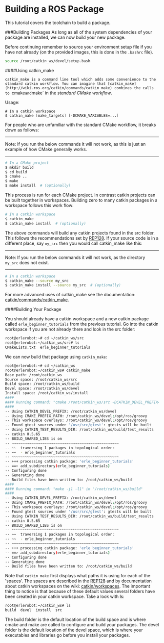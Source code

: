 # Building a ROS Package

This tutorial covers the toolchain to build a package.

###Building Packages
As long as all of the system dependencies of your package are installed, we can now build your new package.

Before continuing remember to source your environment setup file if you have not already (on the provided images, this is done in the `.bashrc` file).

``` bash
source /root/catkin_ws/devel/setup.bash
```

####Using catkin_make

`catkin_make is a command line tool which adds some convenience to the standard catkin workflow. You can imagine that [catkin_make](http://wiki.ros.org/catkin/commands/catkin_make) combines the calls to `cmake` and `make` in the _standard CMake workflow_.

Usage:

```
# In a catkin workspace
$ catkin_make [make_targets] [-DCMAKE_VARIABLES=...]
```

For people who are unfamiliar with the standard CMake workflow, it breaks down as follows:

---

Note: If you run the below commands it will not work, as this is just an example of how CMake generally works.

---

``` bash
# In a CMake project
$ mkdir build
$ cd build
$ cmake ..
$ make
$ make install  # (optionally)
```

This process is run for each CMake project. In contrast catkin projects can be built together in workspaces. Building zero to many catkin packages in a workspace follows this work flow:

``` bash
# In a catkin workspace
$ catkin_make
$ catkin_make install  # (optionally)
```

The above commands will build any catkin projects found in the src folder. This follows the recommendations set by [REP128](http://www.ros.org/reps/rep-0128.html). If your source code is in a different place, say `my_src` then you would call catkin_make like this:

---

Note: If you run the below commands it will not work, as the directory `my_src` does not exist.

---

```bash
# In a catkin workspace
$ catkin_make --source my_src
$ catkin_make install --source my_src  # (optionally)
```

For more advanced uses of catkin_make see the documentation: [catkin/commands/catkin_make](http://wiki.ros.org/catkin/commands/catkin_make).

####Building Your Package

You should already have a catkin workspace and a new catkin package called `erle_beginner_tutorials` from the previous tutorial. Go into the catkin workspace if you are not already there and look in the src folder:

```bash
root@erlerobot:~# cd ~/catkin_ws/src
root@erlerobot:~/catkin_ws/src# ls
CMakeLists.txt  erle_beginner_tutorials
````

We can now build that package using `catkin_make`:

```bash
root@erlerobot:~# cd ~/catkin_ws
root@erlerobot:~/catkin_ws# catkin_make
Base path: /root/catkin_ws
Source space: /root/catkin_ws/src
Build space: /root/catkin_ws/build
Devel space: /root/catkin_ws/devel
Install space: /root/catkin_ws/install
####
#### Running command: "cmake /root/catkin_ws/src -DCATKIN_DEVEL_PREFIX=/root/catkin_ws/devel -DCMAKE_INSTALL_PREFIX=/root/catkin_ws/install" in "/root/catkin_ws/build"
####
-- Using CATKIN_DEVEL_PREFIX: /root/catkin_ws/devel
-- Using CMAKE_PREFIX_PATH: /root/catkin_ws/devel;/opt/ros/groovy
-- This workspace overlays: /root/catkin_ws/devel;/opt/ros/groovy
-- Found gtest sources under '/usr/src/gtest': gtests will be built
-- Using CATKIN_TEST_RESULTS_DIR: /root/catkin_ws/build/test_results
-- catkin 0.5.65
-- BUILD_SHARED_LIBS is on
-- ~~~~~~~~~~~~~~~~~~~~~~~~~~~~~~~~~~~~~~~~~~~~~~~~~
-- ~~  traversing 1 packages in topological order:
-- ~~  - erle_beginner_tutorials
-- ~~~~~~~~~~~~~~~~~~~~~~~~~~~~~~~~~~~~~~~~~~~~~~~~~
-- +++ processing catkin package: 'erle_beginner_tutorials'
-- ==> add_subdirectory(erle_beginner_tutorials)
-- Configuring done
-- Generating done
-- Build files have been written to: /root/catkin_ws/build
####
#### Running command: "make -j1 -l1" in "/root/catkin_ws/build"
####
-- Using CATKIN_DEVEL_PREFIX: /root/catkin_ws/devel
-- Using CMAKE_PREFIX_PATH: /root/catkin_ws/devel;/opt/ros/groovy
-- This workspace overlays: /root/catkin_ws/devel;/opt/ros/groovy
-- Found gtest sources under '/usr/src/gtest': gtests will be built
-- Using CATKIN_TEST_RESULTS_DIR: /root/catkin_ws/build/test_results
-- catkin 0.5.65
-- BUILD_SHARED_LIBS is on
-- ~~~~~~~~~~~~~~~~~~~~~~~~~~~~~~~~~~~~~~~~~~~~~~~~~
-- ~~  traversing 1 packages in topological order:
-- ~~  - erle_beginner_tutorials
-- ~~~~~~~~~~~~~~~~~~~~~~~~~~~~~~~~~~~~~~~~~~~~~~~~~
-- +++ processing catkin package: 'erle_beginner_tutorials'
-- ==> add_subdirectory(erle_beginner_tutorials)
-- Configuring done
-- Generating done
-- Build files have been written to: /root/catkin_ws/build

```

Note that `catkin_make` first displays what paths it is using for each of the 'spaces'. The spaces are described in the [REP128](http://www.ros.org/reps/rep-0128.html) and by documentation about catkin workspaces on the wiki: [catkin/workspaces](http://wiki.ros.org/catkin/workspaces). The important thing to notice is that because of these default values several folders have been created in your catkin workspace. Take a look with ls:


```bash
root@erlerobot:~/catkin_ws# ls
build  devel  install  src
```

The build folder is the default location of the build space and is where cmake and make are called to configure and build your packages. The devel folder is the default location of the devel space, which is where your executables and libraries go before you install your packages.
